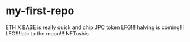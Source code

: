 # my-first-repo
ETH
X
BASE is really quick and chip
JPC token
LFG!!!
halving is coming!!!
LFG!!!
btc to the moon!!!
NFToshis
